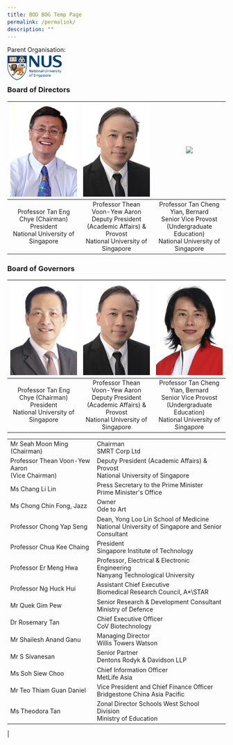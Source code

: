 ```yaml
---
title: BOD BOG Temp Page
permalink: /permalink/
description: ""
---
```

Parent Organisation:
<br>
<img align="left" style="width:25%" src="/images/Our DNA/BODG/nus logo edited.png">
<br><br><br>

### **Board of Directors**

<table>
	<thead>
		<tr>
			<th style="width: 33%; align: center">
					<img src="/images/Our DNA/BODG/professor tan eng chye.png" style="max-width: 100%; max-height:100%">
			</th>
			<th style="width: 33%; align: center">
				<img src="/images/Our DNA/BODG/prof thean voon yew aaron.png" style="max-width: 100%; max-heigth: 100%">
			</th>
			<th style="width: 33%; align: center">
				<img src="/images/Our DNA/BODG/professor tan cheng yian bernard.png" style="max-width: 100%; max-heigth: 100%">
			</th>
		</tr>
	</thead>
	<tbody>
		<tr>
			<td style="text-align:center"> 
				Professor Tan Eng Chye (Chairman)
				<br>President
				<br>National University of Singapore
			</td>
			<td style="text-align:center">
				Professor Thean Voon-Yew Aaron
				<br>Deputy President (Academic Affairs) &amp; Provost
				<br>National University of Singapore
			</td>
			<td style="text-align:center">
				Professor Tan Cheng Yian, Bernard
				<br>Senior Vice Provost (Undergraduate Education)
				<br>National University of Singapore
			</td>
		</tr>
	</tbody>
</table>


### **Board of Governors**

<table>
	<thead>
		<tr>
			<th style="width: 33%; align: center">
					<img src="/images/Our DNA/BODG/mr seah moon ming.png" style="max-width: 100%; max-height:100%">
			</th>
			<th style="width: 33%; align: center">
				<img src="/images/Our DNA/BODG/prof thean voon yew aaron.png" style="max-width: 100%; max-heigth: 100%">
			</th>
			<th style="width: 33%; align: center">
				<img src="/images/Our DNA/BODG/ms chang.png" style="max-width: 100%; max-heigth: 100%">
			</th>
		</tr>
	</thead>
	<tbody>
		<tr>
			<td style="text-align:center"> 
				Professor Tan Eng Chye (Chairman)
				<br>President
				<br>National University of Singapore
			</td>
			<td style="text-align:center">
				Professor Thean Voon-Yew Aaron
				<br>Deputy President (Academic Affairs) &amp; Provost
				<br>National University of Singapore
			</td>
			<td style="text-align:center">
				Professor Tan Cheng Yian, Bernard
				<br>Senior Vice Provost (Undergraduate Education)
				<br>National University of Singapore
			</td>
		</tr>
	</tbody>
</table>


|  |  |
|---|---|
| Mr Seah Moon Ming<br> (Chairman) | Chairman<br>SMRT Corp Ltd |
|Professor Thean Voon-Yew Aaron<br>(Vice Chairman) |  Deputy President (Academic Affairs) &amp; Provost<br>National University of Singapore |
| Ms Chang Li Lin | Press Secretary to the Prime Minister<br>Prime Minister's Office |
| Ms Chong Chin Fong, Jazz | Owner<br>Ode to Art |
| Professor Chong Yap Seng | Dean, Yong Loo Lin School of Medicine<br>National University of Singapore and Senior Consultant |
| Professor Chua Kee Chaing | President<br>Singapore Institute of Technology |
| Professor Er Meng Hwa | Professor, Electrical &amp; Electronic Engineering<br>Nanyang Technological University |
| Professor Ng Huck Hui | Assistant Chief Executive<br>Biomedical Research Council, A*\STAR |
| Mr Quek Gim Pew | Senior Research &amp; Development Consultant<br>Ministry of Defence |
| Dr Rosemary Tan | Chief Executive Officer<br>CoV Biotechnology |
| Mr Shailesh Anand Ganu | Managing Director<br>Willis Towers Watson |
| Mr S Sivanesan | Senior Partner<br>Dentons Rodyk &amp; Davidson LLP |
| Ms Soh Siew Choo | Chief Information Officer<br>MetLife Asia |
| Mr Teo Thiam Guan Daniel | Vice President and Chief Finance Officer<br>Bridgestone China Asia Pacific |
| Ms Theodora Tan | Zonal Director Schools West School Division<br>Ministry of Education |
|